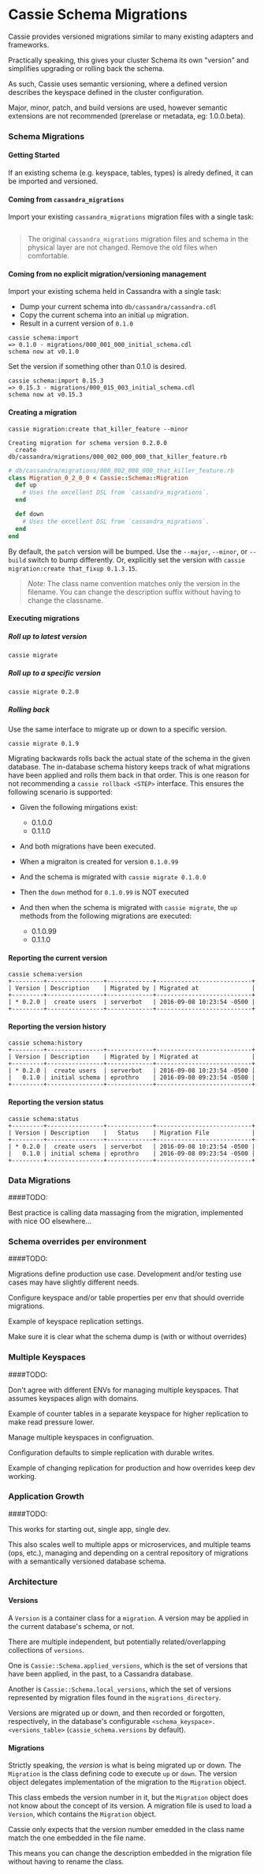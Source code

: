# Cassie Schema Migrations

Cassie provides versioned migrations similar to many existing adapters and frameworks.

Practically speaking, this gives your cluster Schema its own "version" and simplifies upgrading or rolling back the schema.

As such, Cassie uses semantic versioning, where a defined version describes the keyspace defined in the cluster configuration.

Major, minor, patch, and build versions are used, however semantic extensions are not recommended (prerelase or metadata, eg: 1.0.0.beta).

### Schema Migrations

#### Getting Started

If an existing schema (e.g. keyspace, tables, types) is alredy defined, it can be imported and versioned.

#### Coming from `cassandra_migrations`

Import your existing `cassandra_migrations` migration files with a single task:

```

```

> The original `cassandra_migrations` migration files and schema in the physical layer are not changed. Remove the old files when comfortable.



#### Coming from no explicit migration/versioning management

Import your existing schema held in Cassandra with a single task:

* Dump your current schema into `db/cassandra/cassandra.cdl`
* Copy the current schema into an initial `up` migration.
* Result in a current version of `0.1.0`

```
cassie schema:import
=> 0.1.0 - migrations/000_001_000_initial_schema.cdl
schema now at v0.1.0
```
Set the version if something other than 0.1.0 is desired.

```
cassie schema:import 0.15.3
=> 0.15.3 - migrations/000_015_003_initial_schema.cdl
schema now at v0.15.3
```


#### Creating a migration

```
cassie migration:create that_killer_feature --minor
```
```
Creating migration for schema version 0.2.0.0
  create db/cassandra/migrations/000_002_000_000_that_killer_feature.rb
```

```ruby
# db/cassandra/migrations/000_002_000_000_that_killer_feature.rb
class Migration_0_2_0_0 < Cassie::Schema::Migration
  def up
    # Uses the excellent DSL from `cassandra_migrations`.
  end

  def down
    # Uses the excellent DSL from `cassandra_migrations`.
  end
end
```

By default, the `patch` version will be bumped. Use the `--major`, `--minor`, or `--build` switch to bump differently. Or, explicitly set the version with `cassie migration:create that_fixup 0.1.3.15`.

> *Note:* The class name convention matches only the version in the filename. You can change the description suffix without having to change the classname.

#### Executing migrations

##### Roll up to latest version

```
cassie migrate
```

##### Roll up to a specific version

```
cassie migrate 0.2.0
```

##### Rolling back

Use the same interface to migrate up or down to a specific version.

```
cassie migrate 0.1.9
```

Migrating backwards rolls back the actual state of the schema in the given database. The in-database schema history keeps track of what migrations have been applied and rolls them back in that order. This is one reason for not recommending a `cassie rollback <STEP>` interface. This ensures the following scenario is supported:

* Given the following mirgations exist:
  * 0.1.0.0
  * 0.1.1.0
* And both migrations have been executed.
* When a migraiton is created for version `0.1.0.99`
* And the schema is migrated with `cassie migrate 0.1.0.0`
* Then the `down` method for `0.1.0.99` is NOT executed

* And then when the schema is migrated with `cassie migrate`, the `up` methods from the following migrations are executed:
  * 0.1.0.99
  * 0.1.1.0


#### Reporting the current version
```
cassie schema:version
+---------+----------------+-------------+---------------------------+
| Version | Description    | Migrated by | Migrated at               |
+---------+----------------+-------------+---------------------------+
| * 0.2.0 |  create users  | serverbot   | 2016-09-08 10:23:54 -0500 |
+---------+----------------+-------------+---------------------------+
```

#### Reporting the version history
```
cassie schema:history
+---------+----------------+-------------+---------------------------+
| Version | Description    | Migrated by | Migrated at               |
+---------+----------------+-------------+---------------------------+
| * 0.2.0 |  create users  | serverbot   | 2016-09-08 10:23:54 -0500 |
|   0.1.0 | initial schema | eprothro    | 2016-09-08 09:23:54 -0500 |
+---------+----------------+-------------+---------------------------+
```

#### Reporting the version status
```
cassie schema:status
+---------+----------------+-------------+---------------------------+
| Version | Description    |   Status    | Migration File            |
+---------+----------------+-------------+---------------------------+
| * 0.2.0 |  create users  | serverbot   | 2016-09-08 10:23:54 -0500 |
|   0.1.0 | initial schema | eprothro    | 2016-09-08 09:23:54 -0500 |
+---------+----------------+-------------+---------------------------+
```

### Data Migrations

####TODO:

Best practice is calling data massaging from the migration, implemented with nice OO elsewhere...

### Schema overrides per environment

####TODO:

Migrations define production use case. Development and/or testing use cases may have slightly different needs.

Configure keyspace and/or table properties per env that should override migrations.

Example of keyspace replication settings.

Make sure it is clear what the schema dump is (with or without overrides)

### Multiple Keyspaces

####TODO:

Don't agree with different ENVs for managing multiple keyspaces. That assumes keyspaces align with domains.

Example of counter tables in a separate keyspace for higher replication to make read pressure lower.

Manage multiple keyspaces in configruation.

Configuration defaults to simple replication with durable writes.

Example of changing replication for production and how overrides keep dev working.

### Application Growth

####TODO:

This works for starting out, single app, single dev.

This also scales well to multiple apps or microservices, and multiple teams (ops, etc.), managing and depending on a central repository of migrations with a semantically versioned database schema.

### Architecture

#### Versions

A `Version` is a container class for a `migration`. A version may be applied in the current database's schema, or not.

There are multiple independent, but potentially related/overlapping collections of `versions`.

One is `Cassie::Schema.applied_versions`, which is the set of versions that have been applied, in the past, to a Cassandra database.

Another is `Cassie::Schema.local_versions`, which the set of versions represented by migration files found in the `migrations_directory`.

Versions are migrated up or down, and then recorded or forgotten, respectively, in the database's configurable `<schema_keyspace>.<versions_table>` (`cassie_schema.versions` by default).

#### Migrations

Strictly speaking, the *version* is what is being migrated up or down. The `Migration` is the class defining code to execute `up` or `down`. The version object delegates implementation of the migration to the `Migration` object.

This class embeds the version number in it, but the `Migration` object does not know about the concept of its version. A migration file is used to load a `Version`, which contains the `Migration` object.

Cassie only expects that the version number emedded in the class name match the one embedded in the file name.

This means you can change the description embedded in the migration file without having to rename the class.